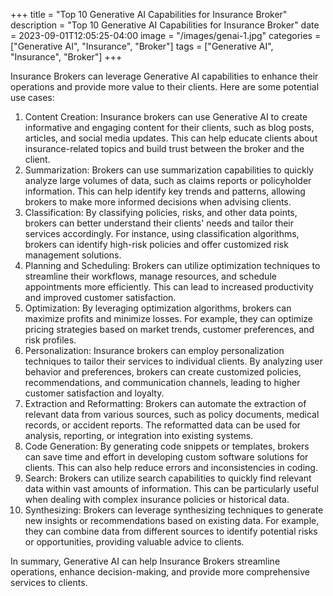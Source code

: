 +++
title = "Top 10 Generative AI Capabilities for Insurance Broker"
description = "Top 10 Generative AI Capabilities for Insurance Broker"
date = 2023-09-01T12:05:25-04:00
image = "/images/genai-1.jpg"
categories = ["Generative AI", "Insurance", "Broker"]
tags = ["Generative AI", "Insurance", "Broker"]
+++

Insurance Brokers can leverage Generative AI capabilities to enhance their operations and provide more value to their clients. Here are some potential use cases:

1. Content Creation: Insurance brokers can use Generative AI to create informative and engaging content for their clients, such as blog posts, articles, and social media updates. This can help educate clients about insurance-related topics and build trust between the broker and the client.
2. Summarization: Brokers can use summarization capabilities to quickly analyze large volumes of data, such as claims reports or policyholder information. This can help identify key trends and patterns, allowing brokers to make more informed decisions when advising clients.
3. Classification: By classifying policies, risks, and other data points, brokers can better understand their clients' needs and tailor their services accordingly. For instance, using classification algorithms, brokers can identify high-risk policies and offer customized risk management solutions.
4. Planning and Scheduling: Brokers can utilize optimization techniques to streamline their workflows, manage resources, and schedule appointments more efficiently. This can lead to increased productivity and improved customer satisfaction.
5. Optimization: By leveraging optimization algorithms, brokers can maximize profits and minimize losses. For example, they can optimize pricing strategies based on market trends, customer preferences, and risk profiles.
6. Personalization: Insurance brokers can employ personalization techniques to tailor their services to individual clients. By analyzing user behavior and preferences, brokers can create customized policies, recommendations, and communication channels, leading to higher customer satisfaction and loyalty.
7. Extraction and Reformatting: Brokers can automate the extraction of relevant data from various sources, such as policy documents, medical records, or accident reports. The reformatted data can be used for analysis, reporting, or integration into existing systems.
8. Code Generation: By generating code snippets or templates, brokers can save time and effort in developing custom software solutions for clients. This can also help reduce errors and inconsistencies in coding.
9. Search: Brokers can utilize search capabilities to quickly find relevant data within vast amounts of information. This can be particularly useful when dealing with complex insurance policies or historical data.
10. Synthesizing: Brokers can leverage synthesizing techniques to generate new insights or recommendations based on existing data. For example, they can combine data from different sources to identify potential risks or opportunities, providing valuable advice to clients.

In summary, Generative AI can help Insurance Brokers streamline operations, enhance decision-making, and provide more comprehensive services to clients.